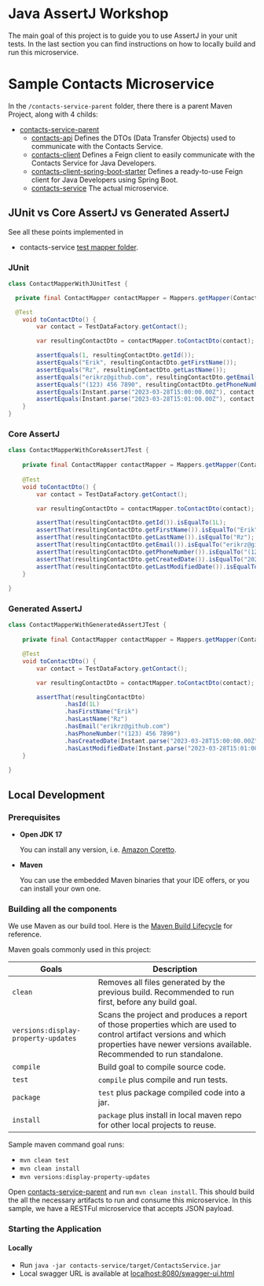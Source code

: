 # Java AssertJ Workshop

The main goal of this project is to guide you to use AssertJ in your unit tests.
In the last section you can find instructions on how to locally build and run this microservice.

# Sample Contacts Microservice

In the `/contacts-service-parent` folder, there there is a parent Maven Project, along with 4 childs:

* [contacts-service-parent](contacts-service-parent)
  * [contacts-api](contacts-service-parent/contacts-api)
    Defines the DTOs (Data Transfer Objects) used to communicate with the Contacts Service.
  * [contacts-client](contacts-service-parent/contacts-client)
    Defines a Feign client to easily communicate with the Contacts Service for Java Developers.
  * [contacts-client-spring-boot-starter](contacts-service-parent/contacts-client-spring-boot-starter)
    Defines a ready-to-use Feign client for Java Developers using Spring Boot.
  * [contacts-service](contacts-service-parent/contacts-service)
    The actual microservice.


## JUnit vs Core AssertJ vs Generated AssertJ 

See all these points implemented in 
* contacts-service [test mapper folder](contacts-service-parent/contacts-service/src/test/java/com/github/erikrz/contacts/service/mapper).

### JUnit

```java
class ContactMapperWithJUnitTest {

  private final ContactMapper contactMapper = Mappers.getMapper(ContactMapper.class);

  @Test
    void toContactDto() {
        var contact = TestDataFactory.getContact();

        var resultingContactDto = contactMapper.toContactDto(contact);

        assertEquals(1, resultingContactDto.getId());
        assertEquals("Erik", resultingContactDto.getFirstName());
        assertEquals("Rz", resultingContactDto.getLastName());
        assertEquals("erikrz@github.com", resultingContactDto.getEmail());
        assertEquals("(123) 456 7890", resultingContactDto.getPhoneNumber());
        assertEquals(Instant.parse("2023-03-28T15:00:00.00Z"), contact.getCreatedDate());
        assertEquals(Instant.parse("2023-03-28T15:01:00.00Z"), contact.getLastModifiedDate());
    }
}
```

### Core AssertJ

```java
class ContactMapperWithCoreAssertJTest {
    
    private final ContactMapper contactMapper = Mappers.getMapper(ContactMapper.class);
    
    @Test
    void toContactDto() {
        var contact = TestDataFactory.getContact();

        var resultingContactDto = contactMapper.toContactDto(contact);

        assertThat(resultingContactDto.getId()).isEqualTo(1L);
        assertThat(resultingContactDto.getFirstName()).isEqualTo("Erik");
        assertThat(resultingContactDto.getLastName()).isEqualTo("Rz");
        assertThat(resultingContactDto.getEmail()).isEqualTo("erikrz@github.com");
        assertThat(resultingContactDto.getPhoneNumber()).isEqualTo("(123) 456 7890");
        assertThat(resultingContactDto.getCreatedDate()).isEqualTo("2023-03-28T15:00:00.00Z");
        assertThat(resultingContactDto.getLastModifiedDate()).isEqualTo("2023-03-28T15:01:00.00Z");
    }
    
}
```

### Generated AssertJ

```java
class ContactMapperWithGeneratedAssertJTest {
    
    private final ContactMapper contactMapper = Mappers.getMapper(ContactMapper.class);

    @Test
    void toContactDto() {
        var contact = TestDataFactory.getContact();

        var resultingContactDto = contactMapper.toContactDto(contact);

        assertThat(resultingContactDto)
                .hasId(1L)
                .hasFirstName("Erik")
                .hasLastName("Rz")
                .hasEmail("erikrz@github.com")
                .hasPhoneNumber("(123) 456 7890")
                .hasCreatedDate(Instant.parse("2023-03-28T15:00:00.00Z"))
                .hasLastModifiedDate(Instant.parse("2023-03-28T15:01:00.00Z"));
    }
    
}
```

## Local Development

### Prerequisites

* **Open JDK 17**

  You can install any version, i.e. [Amazon Coretto](https://docs.aws.amazon.com/corretto/latest/corretto-17-ug/downloads-list.html).

* **Maven**

  You can use the embedded Maven binaries that your IDE offers, or you can install your own one.
  
### Building all the components

We use Maven as our build tool. Here is the [Maven Build Lifecycle](https://maven.apache.org/guides/introduction/introduction-to-the-lifecycle.html) for reference.

Maven goals commonly used in this project:

| Goals                               | Description                                                                                                                                                                                |
| ----------------------------------- | ------------------------------------------------------------------------------------------------------------------------------------------------------------------------------------------ |
| `clean`                             | Removes all files generated by the previous build. Recommended to run first, before any build goal.                                                                                        |
| `versions:display-property-updates` | Scans the project and produces a report of those properties which are used to control artifact versions and which properties have newer versions available. Recommended to run standalone. |
| `compile`                           | Build goal to compile source code.                                                                                                                                                         |
| `test`                              | `compile` plus compile and run tests.                                                                                                                                                      |
| `package`                           | `test` plus package compiled code into a jar.                                                                                                                                              |
| `install`                           | `package` plus install in local maven repo for other local projects to reuse.                                                                                                              |

Sample maven command goal runs:

* `mvn clean test`
* `mvn clean install`
* `mvn versions:display-property-updates`

Open [contacts-service-parent](contacts-service-parent) and run `mvn clean install`. This should build the all the necessary artifacts to run and consume this microservice.
In this sample, we have a RESTFul microservice that accepts JSON payload.


### Starting the Application

#### Locally

* Run `java -jar contacts-service/target/ContactsService.jar`
* Local swagger URL is available at [localhost:8080/swagger-ui.html](http://localhost:8080/swagger-ui.html)
